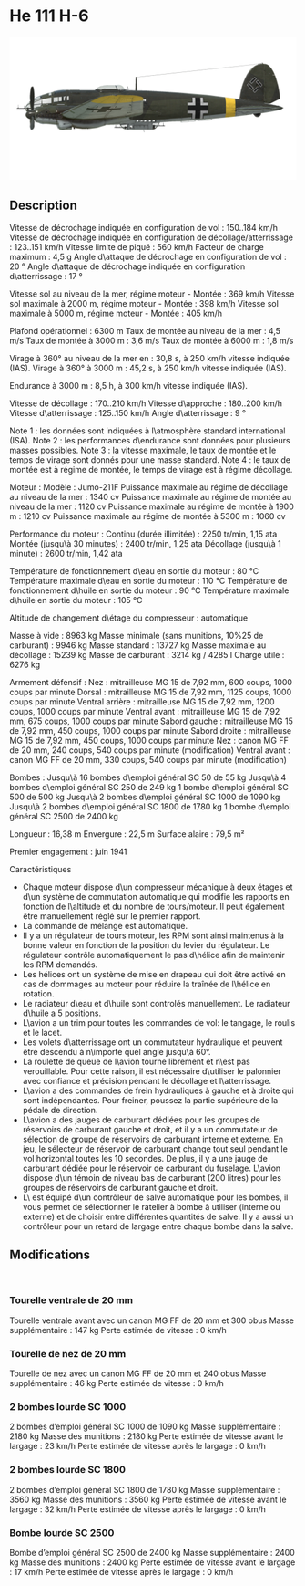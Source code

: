 # He 111 H-6

![he111h6](../images/he111h6.png)

## Description

Vitesse de décrochage indiquée en configuration de vol : 150..184 km/h
Vitesse de décrochage indiquée en configuration de décollage/atterrissage : 123..151 km/h
Vitesse limite de piqué : 560 km/h
Facteur de charge maximum : 4,5 g
Angle d\attaque de décrochage en configuration de vol : 20 °
Angle d\attaque de décrochage indiquée en configuration d\atterrissage : 17 °

Vitesse sol au niveau de la mer, régime moteur - Montée : 369 km/h
Vitesse sol maximale à 2000 m, régime moteur - Montée : 398 km/h
Vitesse sol maximale à 5000 m, régime moteur - Montée : 405 km/h

Plafond opérationnel : 6300 m
Taux de montée au niveau de la mer : 4,5 m/s
Taux de montée à 3000 m : 3,6 m/s
Taux de montée à 6000 m : 1,8 m/s

Virage à 360° au niveau de la mer en : 30,8 s, à 250 km/h vitesse indiquée (IAS).
Virage à 360° à 3000 m : 45,2 s, à 250 km/h vitesse indiquée (IAS).

Endurance à 3000 m : 8,5 h, à 300 km/h vitesse indiquée (IAS).

Vitesse de décollage : 170..210 km/h
Vitesse d\approche : 180..200 km/h
Vitesse d\atterrissage : 125..150 km/h
Angle d\atterrissage : 9 °

Note 1 : les données sont indiquées à l\atmosphère standard international (ISA).
Note 2 : les performances d\endurance sont données pour plusieurs masses possibles.
Note 3 : la vitesse maximale, le taux de montée et le temps de virage sont donnés pour une masse standard.
Note 4 : le taux de montée est à régime de montée, le temps de virage est à régime décollage.

Moteur :
Modèle : Jumo-211F
Puissance maximale au régime de décollage au niveau de la mer : 1340 cv
Puissance maximale au régime de montée au niveau de la mer : 1120 cv
Puissance maximale au régime de montée à 1900 m : 1210 cv
Puissance maximale au régime de montée à 5300 m : 1060 cv

Performance du moteur :
Continu (durée illimitée) : 2250 tr/min, 1,15 ata
Montée (jusqu\à 30 minutes) : 2400 tr/min, 1,25 ata
Décollage (jusqu\à 1 minute) : 2600 tr/min, 1,42 ata

Température de fonctionnement d\eau en sortie du moteur : 80 °C
Température maximale d\eau en sortie du moteur : 110 °C
Température de fonctionnement d\huile en sortie du moteur : 90 °C
Température maximale d\huile en sortie du moteur : 105 °C

Altitude de changement d\étage du compresseur : automatique 

Masse à vide : 8963 kg
Masse minimale (sans munitions, 10%25 de carburant) : 9946 kg
Masse standard : 13727 kg
Masse maximale au décollage : 15239 kg
Masse de carburant : 3214 kg / 4285 l
Charge utile : 6276 kg

Armement défensif :
Nez : mitrailleuse MG 15 de 7,92 mm, 600 coups, 1000 coups par minute
Dorsal : mitrailleuse MG 15 de 7,92 mm, 1125 coups, 1000 coups par minute
Ventral arrière : mitrailleuse MG 15 de 7,92 mm, 1200 coups, 1000 coups par minute
Ventral avant : mitrailleuse MG 15 de 7,92 mm, 675 coups, 1000 coups par minute
Sabord gauche : mitrailleuse MG 15 de 7,92 mm, 450 coups, 1000 coups par minute
Sabord droite : mitrailleuse MG 15 de 7,92 mm, 450 coups, 1000 coups par minute
Nez : canon MG FF de 20 mm, 240 coups, 540 coups par minute (modification)
Ventral avant : canon MG FF de 20 mm, 330 coups, 540 coups par minute (modification)

Bombes :
Jusqu\à 16 bombes d\emploi général SC 50 de 55 kg
Jusqu\à 4 bombes d\emploi général SC 250 de 249 kg
1 bombe d\emploi général SC 500 de 500 kg
Jusqu\à 2 bombes d\emploi général SC 1000 de 1090 kg
Jusqu\à 2 bombes d\emploi général SC 1800 de 1780 kg
1 bombe d\emploi général SC 2500 de 2400 kg

Longueur : 16,38 m
Envergure : 22,5 m
Surface alaire : 79,5 m²

Premier engagement : juin 1941

Caractéristiques
- Chaque moteur dispose d\un compresseur mécanique à deux étages et d\un système de commutation automatique qui modifie les rapports en fonction de l\altitude et du nombre de tours/moteur. Il peut également être manuellement réglé sur le premier rapport.
- La commande de mélange est automatique.
- Il y a un régulateur de tours moteur, les RPM sont ainsi maintenus à la bonne valeur en fonction de la position du levier du régulateur. Le régulateur contrôle automatiquement le pas d\hélice afin de maintenir les RPM demandés.
- Les hélices ont un système de mise en drapeau qui doit être activé en cas de dommages au moteur pour réduire la traînée de l\hélice en rotation.
- Le radiateur d\eau et d\huile sont controlés manuellement. Le radiateur d\huile a 5 positions.
- L\avion a un trim pour toutes les commandes de vol: le tangage, le roulis et le lacet.
- Les volets d\atterrissage ont un commutateur hydraulique et peuvent être descendu à n\importe quel angle jusqu\\à 60°.
- La roulette de queue de l\avion tourne librement et n\est pas verouillable. Pour cette raison, il est nécessaire d\utiliser le palonnier avec confiance et précision pendant le décollage et l\atterrissage.
- L\avion a des commandes de frein hydrauliques à gauche et à droite qui sont indépendantes. Pour freiner, poussez la partie supérieure de la pédale de direction.
- L\avion a des jauges de carburant dédiées pour les groupes de réservoirs de carburant gauche et droit, et il y a un commutateur de sélection de groupe de réservoirs de carburant interne et externe. En jeu, le sélecteur de réservoir de carburant change tout seul pendant le vol horizontal toutes les 10 secondes. De plus, il y a une jauge de carburant dédiée pour le réservoir de carburant du fuselage. L\avion dispose d\un témoin de niveau bas de carburant (200 litres) pour les groupes de réservoirs de carburant gauche et droit.
- L\ est équipé d\un contrôleur de salve automatique pour les bombes, il vous permet de sélectionner le ratelier à bombe à utiliser (interne ou externe) et de choisir entre différentes quantités de salve. Il y a aussi un contrôleur pour un retard de largage entre chaque bombe dans la salve.

## Modifications
﻿


### Tourelle ventrale de 20 mm

Tourelle ventrale avant avec un canon MG FF de 20 mm et 300 obus
Masse supplémentaire : 147 kg
Perte estimée de vitesse : 0 km/h﻿


### Tourelle de nez de 20 mm

Tourelle de nez avec un canon MG FF de 20 mm et 240 obus
Masse supplémentaire : 46 kg
Perte estimée de vitesse : 0 km/h﻿


### 2 bombes lourde SC 1000

2 bombes d’emploi général SC 1000 de 1090 kg
Masse supplémentaire : 2180 kg
Masse des munitions : 2180 kg
Perte estimée de vitesse avant le largage : 23 km/h
Perte estimée de vitesse après le largage : 0 km/h﻿


### 2 bombes lourde SC 1800 

2 bombes d’emploi général SC 1800 de 1780 kg
Masse supplémentaire : 3560 kg
Masse des munitions : 3560 kg
Perte estimée de vitesse avant le largage : 32 km/h
Perte estimée de vitesse après le largage : 0 km/h﻿


### Bombe lourde SC 2500

Bombe d’emploi général SC 2500 de 2400 kg
Masse supplémentaire : 2400 kg
Masse des munitions : 2400 kg
Perte estimée de vitesse avant le largage : 17 km/h
Perte estimée de vitesse après le largage : 0 km/h